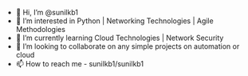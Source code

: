- 👋 Hi, I’m @sunilkb1
- 👀 I’m interested in Python | Networking Technologies | Agile Methodologies
- 🌱 I’m currently learning Cloud Technologies | Network Security
- 💞️ I’m looking to collaborate on any simple projects on automation or cloud
- 📫 How to reach me - sunilkb1/sunilkb1

<!---
sunilkb1/sunilkb1 is a ✨ special ✨ repository because its `README.md` (this file) appears on your GitHub profile.
You can click the Preview link to take a look at your changes.
--->
